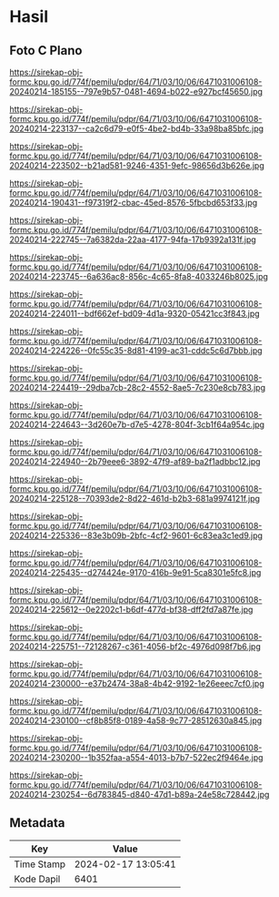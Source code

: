 # Hasil

## Foto C Plano

https://sirekap-obj-formc.kpu.go.id/774f/pemilu/pdpr/64/71/03/10/06/6471031006108-20240214-185155--797e9b57-0481-4694-b022-e927bcf45650.jpg

https://sirekap-obj-formc.kpu.go.id/774f/pemilu/pdpr/64/71/03/10/06/6471031006108-20240214-223137--ca2c6d79-e0f5-4be2-bd4b-33a98ba85bfc.jpg

https://sirekap-obj-formc.kpu.go.id/774f/pemilu/pdpr/64/71/03/10/06/6471031006108-20240214-223502--b21ad581-9246-4351-9efc-98656d3b626e.jpg

https://sirekap-obj-formc.kpu.go.id/774f/pemilu/pdpr/64/71/03/10/06/6471031006108-20240214-190431--f97319f2-cbac-45ed-8576-5fbcbd653f33.jpg

https://sirekap-obj-formc.kpu.go.id/774f/pemilu/pdpr/64/71/03/10/06/6471031006108-20240214-222745--7a6382da-22aa-4177-94fa-17b9392a131f.jpg

https://sirekap-obj-formc.kpu.go.id/774f/pemilu/pdpr/64/71/03/10/06/6471031006108-20240214-223745--6a636ac8-856c-4c65-8fa8-4033246b8025.jpg

https://sirekap-obj-formc.kpu.go.id/774f/pemilu/pdpr/64/71/03/10/06/6471031006108-20240214-224011--bdf662ef-bd09-4d1a-9320-05421cc3f843.jpg

https://sirekap-obj-formc.kpu.go.id/774f/pemilu/pdpr/64/71/03/10/06/6471031006108-20240214-224226--0fc55c35-8d81-4199-ac31-cddc5c6d7bbb.jpg

https://sirekap-obj-formc.kpu.go.id/774f/pemilu/pdpr/64/71/03/10/06/6471031006108-20240214-224419--29dba7cb-28c2-4552-8ae5-7c230e8cb783.jpg

https://sirekap-obj-formc.kpu.go.id/774f/pemilu/pdpr/64/71/03/10/06/6471031006108-20240214-224643--3d260e7b-d7e5-4278-804f-3cb1f64a954c.jpg

https://sirekap-obj-formc.kpu.go.id/774f/pemilu/pdpr/64/71/03/10/06/6471031006108-20240214-224940--2b79eee6-3892-47f9-af89-ba2f1adbbc12.jpg

https://sirekap-obj-formc.kpu.go.id/774f/pemilu/pdpr/64/71/03/10/06/6471031006108-20240214-225128--70393de2-8d22-461d-b2b3-681a9974121f.jpg

https://sirekap-obj-formc.kpu.go.id/774f/pemilu/pdpr/64/71/03/10/06/6471031006108-20240214-225336--83e3b09b-2bfc-4cf2-9601-6c83ea3c1ed9.jpg

https://sirekap-obj-formc.kpu.go.id/774f/pemilu/pdpr/64/71/03/10/06/6471031006108-20240214-225435--d274424e-9170-416b-9e91-5ca8301e5fc8.jpg

https://sirekap-obj-formc.kpu.go.id/774f/pemilu/pdpr/64/71/03/10/06/6471031006108-20240214-225612--0e2202c1-b6df-477d-bf38-dff2fd7a87fe.jpg

https://sirekap-obj-formc.kpu.go.id/774f/pemilu/pdpr/64/71/03/10/06/6471031006108-20240214-225751--72128267-c361-4056-bf2c-4976d098f7b6.jpg

https://sirekap-obj-formc.kpu.go.id/774f/pemilu/pdpr/64/71/03/10/06/6471031006108-20240214-230000--e37b2474-38a8-4b42-9192-1e26eeec7cf0.jpg

https://sirekap-obj-formc.kpu.go.id/774f/pemilu/pdpr/64/71/03/10/06/6471031006108-20240214-230100--cf8b85f8-0189-4a58-9c77-28512630a845.jpg

https://sirekap-obj-formc.kpu.go.id/774f/pemilu/pdpr/64/71/03/10/06/6471031006108-20240214-230200--1b352faa-a554-4013-b7b7-522ec2f9464e.jpg

https://sirekap-obj-formc.kpu.go.id/774f/pemilu/pdpr/64/71/03/10/06/6471031006108-20240214-230254--6d783845-d840-47d1-b89a-24e58c728442.jpg


## Metadata

| Key        | Value               |
| ---------- | ------------------- |
| Time Stamp | 2024-02-17 13:05:41 |
| Kode Dapil | 6401                |



